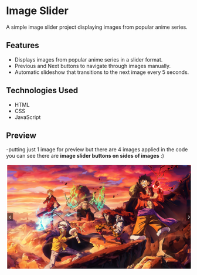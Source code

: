 # Image Slider

A simple image slider project displaying images from popular anime series.

## Features

- Displays images from popular anime series in a slider format.
- Previous and Next buttons to navigate through images manually.
- Automatic slideshow that transitions to the next image every 5 seconds.

## Technologies Used

- HTML
- CSS
- JavaScript

## Preview
-putting just 1 image for preview but there are 4 images applied in the code you can see there are **image slider buttons on sides of images** :)

![Image Slider Preview](preview.png)
